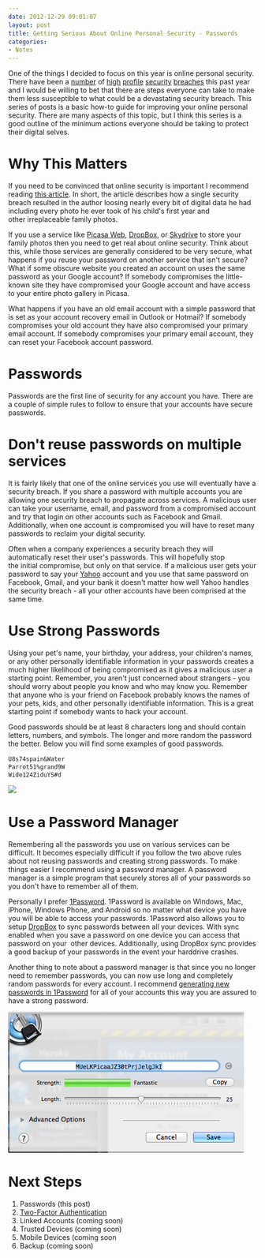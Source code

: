 ```yaml
---
date: 2012-12-29 09:01:07
layout: post
title: Getting Serious About Online Personal Security - Passwords
categories:
- Notes
---
```


One of the things I decided to focus on this year is online personal security. There have been a [number](http://www.pcworld.com/article/2021495/2012s-worst-security-exploits-fails-and-blunders.html) of [high](http://news.cnet.com/8301-1009_3-57471178-83/yahoos-password-leak-what-you-need-to-know-faq/) [profile](http://www.pcworld.com/article/260176/dropbox_blames_employee_account_breach_for_spam_attack.html) [security](http://www.circlevilletoday.com/news/nationwide-insurance-says-data-breach-affects-m/article_41ae5bf9-7b24-5e39-83af-e3420419055e.html) [breaches](http://www.sfgate.com/business/prweb/article/US-Federal-Contractor-Registration-Data-Breach-4095711.php) this past year and I would be willing to bet that there are steps everyone can take to make them less susceptible to what could be a devastating security breach. This series of posts is a basic how-to guide for improving your online personal security. There are many aspects of this topic, but I think this series is a good outline of the minimum actions everyone should be taking to protect their digital selves.

# Why This Matters
If you need to be convinced that online security is important I recommend reading [this article](http://www.wired.com/gadgetlab/2012/08/apple-amazon-mat-honan-hacking/). In short, the article describes how a single security breach resulted in the author loosing nearly every bit of digital data he had including every photo he ever took of his child's first year and other irreplaceable family photos.

If you use a service like [Picasa Web](https://picasaweb.google.com), [DropBox](http://db.tt/SuDZIgEH), or [Skydrive](http://skydrive.com) to store your family photos then you need to get real about online security. Think about this, while those services are generally considered to be very secure, what happens if you reuse your password on another service that isn't secure? What if some obscure website you created an account on uses the same password as your Google account? If somebody compromises the little-known site they have compromised your Google account and have access to your entire photo gallery in Picasa.

What happens if you have an old email account with a simple password that is set as your account recovery email in Outlook or Hotmail? If somebody compromises your old account they have also compromised your primary email account. If somebody compromises your primary email account, they can reset your Facebook account password.

# Passwords
Passwords are the first line of security for any account you have. There are a couple of simple rules to follow to ensure that your accounts have secure passwords.

# Don't reuse passwords on multiple services
It is fairly likely that one of the online services you use will eventually have a security breach. If you share a password with multiple accounts you are allowing one security breach to propagate across services. A malicious user can take your username, email, and password from a compromised account and try that login on other accounts such as Facebook and Gmail. Additionally, when one account is compromised you will have to reset many passwords to reclaim your digital security.

Often when a company experiences a security breach they will automatically reset their user's passwords. This will hopefully stop the initial compromise, but only on that service. If a malicious user gets your password to say your [Yahoo](http://news.cnet.com/8301-1009_3-57471178-83/yahoos-password-leak-what-you-need-to-know-faq/) account and you use that same password on Facebook, Gmail, and your bank it doesn't matter how well Yahoo handles the security breach - all your other accounts have been comprised at the same time.

# Use Strong Passwords
Using your pet's name, your birthday, your address, your children's names, or any other personally identifiable information in your passwords creates a much higher likelihood of being compromised as it gives a malicious user a starting point. Remember, you aren't just concerned about strangers - you should worry about people you know and who may know you. Remember that anyone who is your friend on Facebook probably knows the names of your pets, kids, and other personally identifiable information. This is a great starting point if somebody wants to hack your account.

Good passwords should be at least 8 characters long and should contain letters, numbers, and symbols. The longer and more random the password the better. Below you will find some examples of good passwords.

	U8s74spain&Water
	Parrot51%grand9W
	Wide124ZiduYS#d

[![](http://imgs.xkcd.com/comics/password_strength.png)](http://xkcd.com/936/)


# Use a Password Manager


Remembering all the passwords you use on various services can be difficult. It becomes especially difficult if you follow the two above rules about not reusing passwords and creating strong passwords. To make things easier I recommend using a password manager. A password manager is a simple program that securely stores all of your passwords so you don't have to remember all of them.

Personally I prefer [1Password](https://agilebits.com/onepassword). 1Password is available on Windows, Mac, iPhone, Windows Phone, and Android so no matter what device you have you will be able to access your passwords. 1Password also allows you to setup [DropBox](http://db.tt/SuDZIgEH) to sync passwords between all your devices. With sync enabled when you save a password on one device you can access that password on your  other devices. Additionally, using DropBox sync provides a good backup of your passwords in the event your harddrive crashes.

Another thing to note about a password manager is that since you no longer need to remember passwords, you can now use long and completely random passwords for every account. I recommend [generating new passwords in 1Password](http://help.agilebits.com/1Password_Windows/index.html#strong_password_generator) for all of your accounts this way you are assured to have a strong password.

[![Password Generator](/images/2012/12/screen-shot-2012-12-29-at-10-15-31-am.png)](http://help.agilebits.com/1Password_Windows/index.html#strong_password_generator)

# Next Steps

1. Passwords (this post)
2. [Two-Factor Authentication](/2012/12/31/getting-serious-about-online-personal-security-two-factor-authentication/)
3. Linked Accounts (coming soon)
4. Trusted Devices (coming soon)
5. Mobile Devices (coming soon
6. Backup (coming soon)
